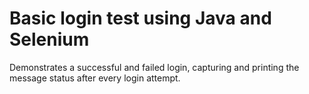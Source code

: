 # Basic login test using Java and Selenium
Demonstrates a successful and failed login, capturing and printing the message status after every login attempt.